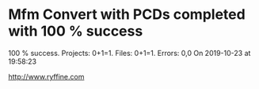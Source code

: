 # Mfm Convert with PCDs completed with 100 % success

100 % success. Projects: 0+1=1.  Files: 0+1=1. Errors: 0,0  On 2019-10-23 at 19:58:23





http://www.ryffine.com
